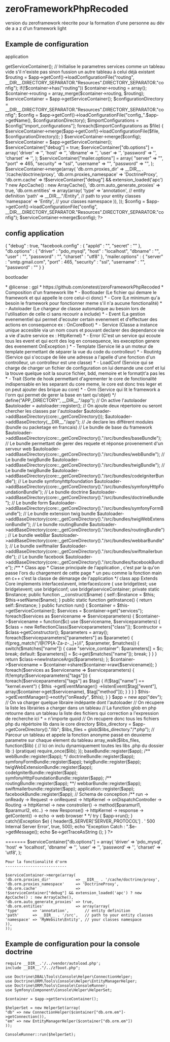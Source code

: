 zeroFrameworkPhpRecoded
=======================

version du zeroframework réecrite pour la formation d'une personne au dév de a a z d'un framework light


Example de configuration
------------------------

application

<?php

use \Doctrine\Common\Cache\ApcCache;
use \Doctrine\Common\Cache\ArrayCache;


class application {
	public static function register($app)
	{

		// Récupere le service container
	    $container = $app->getServiceContainer();

	    // Initialise le parametres services comme un tableau vide s'il n'existe pas sinon fussion un autre tableau à celui déjà existant
	    $routing = $app->getConf()->loadConfigurationFile("routing", __DIR__.DIRECTORY_SEPARATOR."Resources".DIRECTORY_SEPARATOR."config");

	    if(!$container->has("routing")) $container->routing = array();

	    $container->routing = array_merge($container->routing, $routing);

        $serviceContainer = $app->getServiceContainer();

        $configurationDirectory = __DIR__.DIRECTORY_SEPARATOR."Resources".DIRECTORY_SEPARATOR."config";

        $config = $app->getConf()->loadConfigurationFile("config_".$app->getName(), $configurationDirectory);

        $importConfigurations = $config["import_configurations"];

        foreach($importConfigurations as $file)
        {
            $serviceContainer->merge($app->getConf()->loadConfigurationFile($file, $configurationDirectory));
        }

        $serviceContainer->merge($config);

        $serviceContainer = $app->getServiceContainer();

        $serviceContainer["debug"] = true;

        $serviceContainer["db.options"] = array(
            'driver'    => '',
            'host'      => '',
            'dbname'    => '',
            'user'      => '',
            'password'  => '',
            'charset'   => '',
        );

        $serviceContainer["mailer.options"] = array(
            "server" => "",
            "port" => 465,
            "security" => "ssl",
            "username" => "",
            "password" => "",
        );

        $serviceContainer->merge(array(
            'db.orm.proxies_dir'           => __DIR__ . '/cache/doctrine/proxy',
            'db.orm.proxies_namespace'     => 'DoctrineProxy',
            'db.orm.cache'                 =>
            !$serviceContainer["debug"] && extension_loaded('apc') ? new ApcCache() : new ArrayCache(),
            'db.orm.auto_generate_proxies' => true,
            'db.orm.entities'              => array(array(
                'type'      => 'annotation',       // entity definition
                'path'      => __DIR__."/Entity",   // path to your entity classes
                'namespace' => 'Entity', // your classes namespace
            )),
        ));

        $config = $app->getConf()->loadConfigurationFile("config", __DIR__.DIRECTORY_SEPARATOR."Resources".DIRECTORY_SEPARATOR."config");

        $serviceContainer->merge($config);
?>

config application
------------------

{
    "debug" : true,
    "facebook.config" :
    {
        "appId" : "",
        "secret" : ""
    },
    "db.options" :
    {
        "driver"    : "pdo_mysql",
        "host"      : "localhost",
        "dbname"    : "",
        "user"      : "",
        "password"  : "",
        "charset"   : "utf8"
    },
    "mailer.options" :
    {
        "server"  : "smtp.gmail.com",
        "port"     : 465,
        "security" : "ssl",
        "username" : "",
        "password" : ""
    }
}

bootloader

<?php


//include("../zf/vendor/autoload.php");
include(__DIR__."/../zf/core.php");
include(__DIR__."/../zf/lib/autoloader.php");

/**
 * @author : John <jpasqualini75@gmail.com>
 * @license : gpl
 * https://github.com/onetest/zeroFrameworkPhpRecoded
 * Composition d'un framework lite
 * - Bootloader (Le fichier qui demare le framework et qui appelle le core celui-ci donc)
 * - Core (Le minimum qu'a besoin le framework pour fonctionner meme s'il n'a aucune fonctionalité)
 * - Autoloader (Le chargeur de classe automatique au besoin lors de l'utilisation de celle ci sans recourir a include)
 * - Event (La gestion evenementiel qui permet d'ecouter certain evenement et d'effectuer des actions en consequence ex : OnCoreBoot)
 * - Service (Classe a instance unique accesible via un nom cours et pouvant declarer des dependance vie a vie d'autre service ex : HttpKernel)
 * - Error (C'est un service qui ecoute tous les event et qui ecrit des log en consequence, les exeception genere des evenement OnException )
 * - Template (Service lié a un moteur de template permettant de séparer la vue du code du controlleur)
 * - Routintg (Service qui s'occupe de liée une adresse a l'apelle d'une fonction d'un controlleur, un controlleur est une classe)
 * - LoadConf (Service qui se charge de charger un fichier de configuration on lui demande une conf et lui la trouve quelque soit la source fichier, bdd, memoire et le format)t'a pas les
 * - Trait (Sorte de hook permettant d'agrementer le core de fonctionalité indispensable en les separant du core meme, le core est donc tres leger et on peut ajouter des brique au core)
 * - Orm (Service qui lit le framework a l'orm qui permet de gerer la base en tant qu'objet)
 */

define("APP_DIRECTORY", __DIR__."/app");

// On active l'autolaoder
$autoloader = autoloader::register();

// On ajoute deux répertoire ou seront chercher les classes par l'autoloader
$autoloader->addBaseDirectory(core::_getCoreDirectory());

$autoloader->addBaseDirectory(__DIR__."/app");

// Je declare les différent modules (bundle ou packetage en francais)

// Le bundle de base du framework
$autoloader->addBaseDirectory(core::_getCoreDirectory()."/src/bundles/baseBundle");

// Le bundle permettant de gerer des requete et réponse provenement d'un serveur web
$autoloader->addBaseDirectory(core::_getCoreDirectory()."/src/bundles/webBundle");

// Le bundle twigBundle
$autoloader->addBaseDirectory(core::_getCoreDirectory()."/src/bundles/twigBundle");

// Le bundle twigBundle
$autoloader->addBaseDirectory(core::_getCoreDirectory()."/src/bundles/codeIgniterBundle");

// Le bundle symfonyhttpfoundation
$autoloader->addBaseDirectory(core::_getCoreDirectory()."/src/bundles/symfonyHttpFoundationBundle");

// Le bundle doctrine
$autoloader->addBaseDirectory(core::_getCoreDirectory()."/src/bundles/doctrineBundle");

// Le bundle form
$autoloader->addBaseDirectory(core::_getCoreDirectory()."/src/bundles/symfonyFormBundle");

// Le bundle extension twig bundle
$autoloader->addBaseDirectory(core::_getCoreDirectory()."/src/bundles/twigWebExtensionBundle");

// Le bundle routingBundle
$autoloader->addBaseDirectory(core::_getCoreDirectory()."/src/bundles/routingBundle");

// Le bundle webBar
$autoloader->addBaseDirectory(core::_getCoreDirectory()."/src/bundles/webbarBundle");

// Le bundle swiftmailer
$autoloader->addBaseDirectory(core::_getCoreDirectory()."/src/bundles/swiftmailerbundle");

// Le bundle facebook
$autoloader->addBaseDirectory(core::_getCoreDirectory()."/src/bundles/facebookBundle");

/**
 * Class app
 * Classe principale de l'application , c'est par la qu'on passe l'ors du chargement de cette page
 * un peu comme la fonction main en c++ c'est la classe de démarage de l'application
 */
class app Extends Core implements interfaces\event, interfaces\core {
    use bridge\test;
    use bridge\event;
    use bridge\conf;
    use bridge\serviceContainer;

    private static $instance;

    public function __construct($name)
    {
	    self::$instance = $this;
        $this->setName($name);
    }

    public static function getInstance()
    {
        return self::$instance;
    }

    public function run()
    {
	    $container = $this->getServiceContainer();
		$services = $container->get("services");

	    foreach($services as $servicename => $serviceparameters)
	    {
			$container->$servicename = function($c) use ($servicename, $serviceparameters)
		    {
			    $class = new ReflectionClass($serviceparameters["class"]);

			    $contructor = $class->getConstructor();

			    $parameters = array();

			    foreach($serviceparameters["parameters"]  as $parameter)
			    {
				    if(preg_match("/@(?P<name>[A-Za-z-._]+)/i", $parameter, $matches))
				    {
					    switch($matches["name"])
						{
						    case "service_container":
								$parameters[] = $c;
							break;

							default:
								$parameters[] = $c->get($matches["name"]);
							break;
						}

				    }
			    }

			    return $class->newInstanceArgs($parameters);
		    };

			$container->$servicename = $container->share($container->raw($servicename));
	    }

	    foreach($services as $servicename => $serviceparameters)
	    {
		    if(!empty($serviceparameters["tags"]))
		    {
			    foreach($serviceparameters["tags"] as $tag)
			    {
				    if($tag["name"] == "kernel.event")
				    {
					    $this
						    ->getEventManager()
						    ->listenEvent($tag["event"], array($container->get($servicename), $tag["method"]));
				    }
			    }
		    }
	    }

        $this->getEventManager()->notify("onReady", $this);
    }
}

$app = new app("dev");

// On va charger quelque libraire indépante dont l'autoloader
// On récupere la liste les librairies a charger dans un tableau
// La function glob en php retourne dans un tableau la liste des fichiers qui correction a l'expression de recherche ici * = n'importe quoid
// On recupere donc tous les fichiers php du répértoire lib dans le core directory
$libs_directory = $app->getCoreDirectory()."/lib";


$libs_files = glob($libs_directory."/*.php");

// Parcour un tableau et appele la fonction anonyme passé en deuxieme parametre sur chaque element du tableau
array_walk($libs_files, function($lib)
{
    // Ici on inclu dynamiquement toutes les libs .php du dossier lib :) (pratique)
    require_once($lib);
});


baseBundle::register($app);
/**
webBundle::register($app);
*/
doctrineBundle::register($app);
symfonyFormBundle::register($app);
twigBundle::register($app);
twigWebExtensionBundle::register($app);
codeIgniterBundle::register($app);
symfonyHttpFoundationBundle::register($app);
/**
routingBundle::register($app);
**/
webbarBundle::register($app);

swiftmailerbundle::register($app);

application::register($app);

facebookBundle::register($app);

// Schema de conception
/**
run -> onReady -> Request -> onRequest -> httpKernel -> onDispatchController -> Routing -> httpKernel -> new constroller() -> method($paramurl1, $paramurl2, etc..) -> new Response() -> httpKernel -> response -> getContent() -> echo -> web browser
 *
 */

try {
    $app->run();
}
catch(\Exception $e)
{
    header($_SERVER['SERVER_PROTOCOL'] . ' 500 Internal Server Error', true, 500);
    echo "Exception Catch : ".$e->getMessage();
	echo $e->getTraceAsString ();
}

?>
=======
$serviceContainer["db.options"] = array(
    'driver'    => 'pdo_mysql',
    'host'      => 'localhost',
    'dbname'    => '',
    'user'      => '',
    'password'  => '',
    'charset'   => 'utf8',
    );


    Pour la fonctionalité d'orm
    ---------------------------
    
    $serviceContainer->merge(array(
    'db.orm.proxies_dir'           => __DIR__ . '/cache/doctrine/proxy',
    'db.orm.proxies_namespace'     => 'DoctrineProxy',
    'db.orm.cache'                 =>
    !$serviceContainer["debug"] && extension_loaded('apc') ? new ApcCache() : new ArrayCache(),
    'db.orm.auto_generate_proxies' => true,
    'db.orm.entities'              => array(array(
    'type'      => 'annotation',       // entity definition
    'path'      => __DIR__ . '/src',   // path to your entity classes
    'namespace' => 'MyWebsite\Entity', // your classes namespace
    )),
    ));
    
Example de configuration pour la console doctrine
--------------------------------------------------

    require __DIR__.'/../vendor/autoload.php';
    include __DIR__."/../zfboot.php";

    use Doctrine\DBAL\Tools\Console\Helper\ConnectionHelper;
    use Doctrine\ORM\Tools\Console\Helper\EntityManagerHelper;
    use Doctrine\ORM\Tools\Console\ConsoleRunner;
    use Symfony\Component\Console\Helper\HelperSet;

    $container = $app->getServiceContainer();

    $helperSet = new HelperSet(array(
    "db" => new ConnectionHelper($container["db.orm.em"]->getConnection()),
    "em" => new EntityManagerHelper($container["db.orm.em"])
    ));

    ConsoleRunner::run($helperSet);

